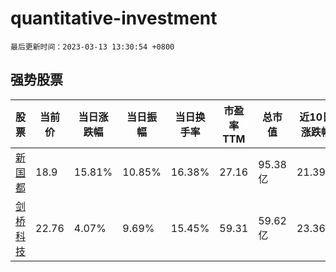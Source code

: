 # quantitative-investment

`最后更新时间：2023-03-13 13:30:54 +0800`

## 强势股票

|股票|当前价|当日涨跌幅|当日振幅|当日换手率|市盈率TTM|总市值|近10日涨跌幅|
|----|----|----|----|----|----|----|----|
|[新国都](https://xueqiu.com/S/SZ300130)|18.9|15.81%|10.85%|16.38%|27.16|95.38亿|21.39%|
|[剑桥科技](https://xueqiu.com/S/SH603083)|22.76|4.07%|9.69%|15.45%|59.31|59.62亿|23.36%|
